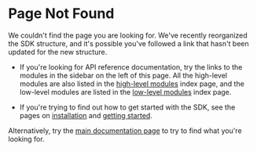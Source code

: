 # Page Not Found #

We couldn't find the page you are looking for. We've recently reorganized
the SDK structure, and it's possible you've followed a link that hasn't
been updated for the new structure.

* If you're looking for API reference documentation, try the links to
the modules in the sidebar on the left of this page. All the high-level
modules are also listed in the [high-level modules](modules/high-level-modules.html)
index page, and the low-level modules are listed in the
[low-level modules](modules/low-level-modules.html) index page.

* If you're trying to find out how to get started with the SDK, see the
pages on [installation](dev-guide/tutorials/installation.html) and
[getting started](dev-guide/tutorials/getting-started-with-cfx.html).

Alternatively, try the [main documentation page](index.html) to try to find what
you're looking for.

